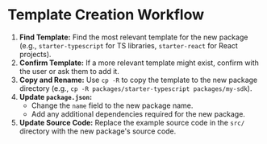 # Template Creation Workflow

1.  **Find Template:** Find the most relevant template for the new package (e.g., `starter-typescript` for TS libraries, `starter-react` for React projects).
2.  **Confirm Template:** If a more relevant template might exist, confirm with the user or ask them to add it.
3.  **Copy and Rename:** Use `cp -R` to copy the template to the new package directory (e.g., `cp -R packages/starter-typescript packages/my-sdk`).
4.  **Update `package.json`:**
    *   Change the `name` field to the new package name.
    *   Add any additional dependencies required for the new package.
5.  **Update Source Code:** Replace the example source code in the `src/` directory with the new package's source code.
